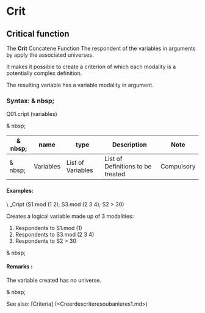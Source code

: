 # Crit

## Critical function

The **Crit** Concatene Function The respondent of the variables in arguments by apply the associated universes.

It makes it possible to create a criterion of which each modality is a potentially complex definition.

The resulting variable has a variable modality in argument.

### Syntax: & nbsp;

Q01.cript (variables)

& nbsp;

| & nbsp; | **name** | **type** | **Description** | **Note** |
| --- | --- | --- | --- | --- |
| & nbsp; | Variables | List of Variables | List of Definitions to be treated | Compulsory |


#### Examples:

\ _Cript (S1.mod (1 2); S3.mod (2 3 4); S2 \> 30)

Creates a logical variable made up of 3 modalities:

1. Respondents to S1.mod (1)
1. Respondents to S3.mod (2 3 4)
1. Respondents to S2 \> 30

& nbsp;

#### Remarks :

The variable created has no universe.

& nbsp;

See also: [Criteria] (<Creerdescriteresoubanieres1.md>)